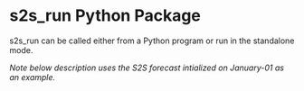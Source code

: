 # s2s_run Python Package 

s2s_run can be called either from a Python program or run in the standalone mode.

*Note below description uses the S2S forecast intialized on January-01 as an example.*  

